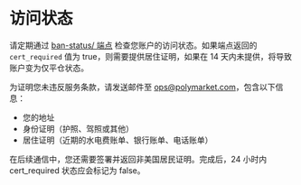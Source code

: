 # 访问状态

请定期通过 [ban-status/ 端点](https://docs.polymarket.com/#access-status-2) 检查您账户的访问状态。如果端点返回的 `cert_required` 值为 true，则需要提供居住证明，如果在 14 天内未提供，将导致账户变为仅平仓状态。

为证明您未违反服务条款，请发送邮件至 ops@polymarket.com，包含以下信息：
- 您的地址
- 身份证明（护照、驾照或其他）
- 居住证明（近期的水电费账单、银行账单、电话账单）

在后续通信中，您还需要签署并返回非美国居民证明。完成后，24 小时内 cert_required 状态应会标记为 false。